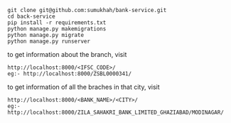  ```
git clone git@github.com:sumukhah/bank-service.git
cd back-service
pip install -r requirements.txt
python manage.py makemigrations
python manage.py migrate
python manage.py runserver
```
to get information about the branch, visit 
```
http://localhost:8000/<IFSC_CODE>/ 
eg:- http://localhost:8000/ZSBL0000341/
```

 to get information of all the braches in that city, visit 
```
http://localhost:8000/<BANK_NAME>/<CITY>/  
eg:- http://localhost:8000/ZILA_SAHAKRI_BANK_LIMITED_GHAZIABAD/MODINAGAR/
```
